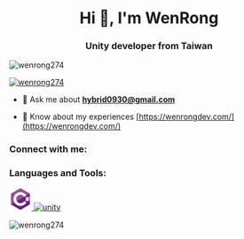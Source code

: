 <h1 align="center">Hi 👋, I'm WenRong</h1>
<h3 align="center">Unity developer from Taiwan</h3>

<p align="left"> <img src="https://komarev.com/ghpvc/?username=wenrong274&label=Profile%20views&color=0e75b6&style=flat" alt="wenrong274" /> </p>

<p align="left"> <a href="https://github.com/ryo-ma/github-profile-trophy"><img src="https://github-profile-trophy.vercel.app/?username=wenrong274" alt="wenrong274" /></a> </p>

- 💬 Ask me about **hybrid0930@gmail.com**

- 📄 Know about my experiences [https://wenrongdev.com/](https://wenrongdev.com/)

<h3 align="left">Connect with me:</h3>
<p align="left">
</p>

<h3 align="left">Languages and Tools:</h3>
<p align="left"> <a href="https://www.w3schools.com/cs/" target="_blank" rel="noreferrer"> <img src="https://raw.githubusercontent.com/devicons/devicon/master/icons/csharp/csharp-original.svg" alt="csharp" width="40" height="40"/> </a> <a href="https://unity.com/" target="_blank" rel="noreferrer"> <img src="https://www.vectorlogo.zone/logos/unity3d/unity3d-icon.svg" alt="unity" width="40" height="40"/> </a> </p>

<p><img align="center" src="https://github-readme-streak-stats.herokuapp.com/?user=wenrong274&" alt="wenrong274" /></p>
